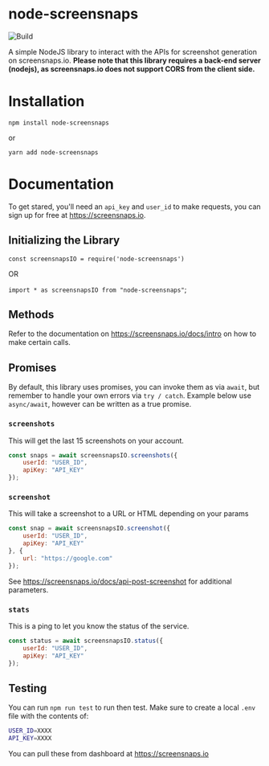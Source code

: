 # node-screensnaps

![Build](https://github.com/Team-GC/node-screensnaps/workflows/CI/badge.svg)

A simple NodeJS library to interact with the APIs for screenshot generation on screensnaps.io. **Please note that this library requires a back-end server (nodejs), as screensnaps.io does not support CORS from the client side.**

# Installation

`npm install node-screensnaps`

or

`yarn add node-screensnaps`

# Documentation

To get stared, you'll need an `api_key` and `user_id` to make requests, you can sign up for free at https://screensnaps.io.

## Initializing the Library

`const screensnapsIO = require('node-screensnaps')`

OR

`import * as screensnapsIO from "node-screensnaps"`;

## Methods

Refer to the documentation on https://screensnaps.io/docs/intro on how to make certain calls.

## Promises

By default, this library uses promises, you can invoke them as via `await`, but remember to handle your own errors via `try / catch`. Example below use `async/await`, however can be written as a true promise.

### `screenshots`

This will get the last 15 screenshots on your account.

```js
const snaps = await screensnapsIO.screenshots({
    userId: "USER_ID",
    apiKey: "API_KEY"
});
```

### `screenshot`

This will take a screenshot to a URL or HTML depending on your params

```js
const snap = await screensnapsIO.screenshot({
    userId: "USER_ID",
    apiKey: "API_KEY"
}, {
    url: "https://google.com"
});
```

See https://screensnaps.io/docs/api-post-screenshot for additional parameters.

### `stats`

This is a ping to let you know the status of the service.

```js
const status = await screensnapsIO.status({
    userId: "USER_ID",
    apiKey: "API_KEY"
});
```

## Testing

You can run `npm run test` to run then test. Make sure to create a local `.env` file with the contents of:

```bash
USER_ID=XXXX
API_KEY=XXXX
```

You can pull these from dashboard at https://screensnaps.io
